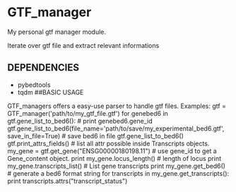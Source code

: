 # GTF_manager
My personal gtf manager module.

Iterate over gtf file and extract relevant informations
## DEPENDENCIES
- pybedtools
- tqdm
##BASIC USAGE

GTF_managers offers a easy-use parser to handle gtf files.
         Examples:
             gtf = GTF_manager('path/to/my_gtf_file.gtf')
             for genebed6 in gtf.gene_list_to_bed6(): #
                print genebed6.gene_id
             gtf.gene_list_to_bed6(file_name='path/to/save/my_experimental_bed6.gtf', save_in_file=True) # save bed6 in file
             gtf.gene_list_to_bed6()
             gtf.print_attrs_fields()  # list all attr possible inside Transcripts objects.
             my_gene = gtf.get_gene("ENSG00000180198.11") # use gene_id to get a Gene_content object.
             print my_gene.locus_length() # length of locus
             print my_gene.transcripts_list() # List gene transcripts
             print my_gene.get_bed6() # generate a bed6 format string
             for transcripts in my_gene.get_transcripts():
                 print transcripts.attrs("transcript_status")

